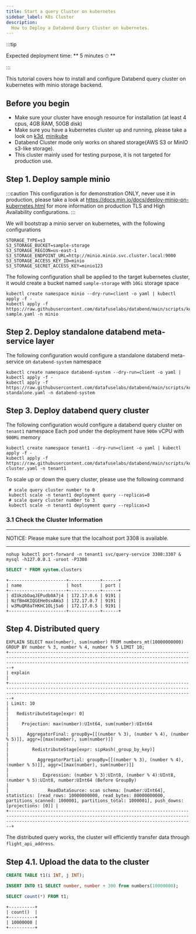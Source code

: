 ```yaml
---
title: Start a query Cluster on kubernetes
sidebar_label: K8s Cluster
description:
  How to Deploy a Databend Query Cluster on kubernetes.
---
```


:::tip

Expected deployment time: ** 5 minutes ⏱ **

:::

This tutorial covers how to install and configure Databend query cluster on kubernetes with minio storage backend.
## Before you begin

* Make sure your cluster have enough resource for installation (at least 4 cpus, 4GB RAM, 50GB disk)
* Make sure you have a kubernetes cluster up and running, please take a look on [k3d](https://k3d.io/v5.3.0/), [minikube](https://minikube.sigs.k8s.io/docs/start/)
* Databend Cluster mode only works on shared storage(AWS S3 or MinIO s3-like storage).
* This cluster mainly used for testing purpose, it is not targeted for production use.

## Step 1. Deploy sample minio

:::caution
This configuration is for demonstration ONLY, never use it in production, please take a look at
https://docs.min.io/docs/deploy-minio-on-kubernetes.html
for more information on production TLS and High Availability configurations.
:::

We will bootstrap a minio server on kubernetes, with the following configurations

```shell title="minio-server-config"
STORAGE_TYPE=s3
S3_STORAGE_BUCKET=sample-storage
S3_STORAGE_REGION=us-east-1
S3_STORAGE_ENDPOINT_URL=http://minio.minio.svc.cluster.local:9000
S3_STORAGE_ACCESS_KEY_ID=minio
S3_STORAGE_SECRET_ACCESS_KEY=minio123
```

The following configuration shall be applied to the target kubernetes cluster, it would create a bucket named `sample-storage` with `10Gi` storage space

```shell title="minio-server-deployment"
kubectl create namespace minio --dry-run=client -o yaml | kubectl apply -f -
kubectl apply -f https://raw.githubusercontent.com/datafuselabs/databend/main/scripts/kubernetes/minio-sample.yaml -n minio
```

## Step 2. Deploy standalone databend meta-service layer

The following configuration would configure a standalone databend meta-service on `databend-system` namespace

```shell title="databend-meta-service-deployment"
kubectl create namespace databend-system --dry-run=client -o yaml | kubectl apply -f -
kubectl apply -f https://raw.githubusercontent.com/datafuselabs/databend/main/scripts/kubernetes/meta-standalone.yaml -n databend-system
```
## Step 3. Deploy databend query cluster

The following configuration would configure a databend query cluster on `tenant1` namespace
Each pod under the deployment have `900m` vCPU with `900Mi` memory
```shell title="databend-query-service-deployment"
kubectl create namespace tenant1 --dry-run=client -o yaml | kubectl apply -f -
kubectl apply -f https://raw.githubusercontent.com/datafuselabs/databend/main/scripts/kubernetes/query-cluster.yaml -n tenant1
```

To scale up or down the query cluster, please use the following command
```shell
 # scale query cluster number to 0
 kubectl scale -n tenant1 deployment query --replicas=0
 # scale query cluster number to 3
 kubectl scale -n tenant1 deployment query --replicas=3
 ```

### 3.1 Check the Cluster Information
***
NOTICE: Please make sure that the localhost port 3308 is available.
***
```shell
nohup kubectl port-forward -n tenant1 svc/query-service 3308:3307 &
mysql -h127.0.0.1 -uroot -P3308
```

```sql
SELECT * FROM system.clusters
```
```
+----------------------+------------+------+
| name                 | host       | port |
+----------------------+------------+------+
| dIUkzbOaqJEPudb0A7j4 | 172.17.0.6 | 9191 |
| NzfBm4KIQGEHe0sxAWa3 | 172.17.0.7 | 9191 |
| w3MuQR8aTHKHC1OLj5a6 | 172.17.0.5 | 9191 |
+----------------------+------------+------+
```

## Step 4. Distributed query

```text
EXPLAIN SELECT max(number), sum(number) FROM numbers_mt(10000000000) GROUP BY number % 3, number % 4, number % 5 LIMIT 10;
+-------------------------------------------------------------------------------------------------------------------------------------------------------------------------------------------------------------------+
| explain                                                                                                                                                                                                           |
+-------------------------------------------------------------------------------------------------------------------------------------------------------------------------------------------------------------------+
| Limit: 10                                                                                                                                                                                                         |
|   RedistributeStage[expr: 0]                                                                                                                                                                                      |
|     Projection: max(number):UInt64, sum(number):UInt64                                                                                                                                                            |
|       AggregatorFinal: groupBy=[[(number % 3), (number % 4), (number % 5)]], aggr=[[max(number), sum(number)]]                                                                                                    |
|         RedistributeStage[expr: sipHash(_group_by_key)]                                                                                                                                                           |
|           AggregatorPartial: groupBy=[[(number % 3), (number % 4), (number % 5)]], aggr=[[max(number), sum(number)]]                                                                                              |
|             Expression: (number % 3):UInt8, (number % 4):UInt8, (number % 5):UInt8, number:UInt64 (Before GroupBy)                                                                                                |
|               ReadDataSource: scan schema: [number:UInt64], statistics: [read_rows: 10000000000, read_bytes: 80000000000, partitions_scanned: 1000001, partitions_total: 1000001], push_downs: [projections: [0]] |
+-------------------------------------------------------------------------------------------------------------------------------------------------------------------------------------------------------------------+
```

The distributed query works, the cluster will efficiently transfer data through `flight_api_address`.

## Step 4.1. Upload the data to the cluster
```sql
CREATE TABLE t1(i INT, j INT);
```

```sql
INSERT INTO t1 SELECT number, number + 300 from numbers(10000000);
```
```sql
SELECT count(*) FROM t1;
```
```
+----------+
| count()  |
+----------+
| 10000000 |
+----------+
```
